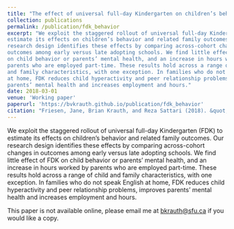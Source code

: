 ```yaml
---
title: "The effect of universal full-day Kindergarten on children’s behavior"
collection: publications
permalink: /publication/fdk_behavior
excerpt: "We exploit the staggered rollout of universal full-day Kindergarten (FDK) to 
estimate its effects on children’s behavior and related family outcomes. Our 
research design identifies these effects by comparing across-cohort changes in
outcomes among early versus late adopting schools. We find little effect of FDK 
on child behavior or parents’ mental health, and an increase in hours worked by
parents who are employed part-time. These results hold across a range of child 
and family characteristics, with one exception. In families who do not speak English 
at home, FDK reduces child hyperactivity and peer relationship problems, improves 
parents’ mental health and increases employment and hours."
date: 2018-03-01
venue: 'Working paper'
paperurl: 'https://bvkrauth.github.io/publication/fdk_behavior'
citation: "Friesen, Jane, Brian Krauth, and Reza Sattari (2018). &quot;The effect of universal full-day Kindergarten on children’s behavior.&quot; Working paper, Simon Fraser University."
---
```

We exploit the staggered rollout of universal full-day Kindergarten (FDK) to 
estimate its effects on children’s behavior and related family outcomes. Our 
research design identifies these effects by comparing across-cohort changes in
outcomes among early versus late adopting schools. We find little effect of FDK 
on child behavior or parents’ mental health, and an increase in hours worked by
parents who are employed part-time. These results hold across a range of child 
and family characteristics, with one exception. In families who do not speak English 
at home, FDK reduces child hyperactivity and peer relationship problems, improves 
parents’ mental health and increases employment and hours. 

This paper is not available online, please email me at bkrauth@sfu.ca if you would like a copy.
